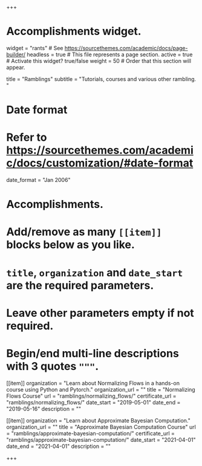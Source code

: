 +++
# Accomplishments widget.
widget = "rants"  # See https://sourcethemes.com/academic/docs/page-builder/
headless = true  # This file represents a page section.
active = true  # Activate this widget? true/false
weight = 50  # Order that this section will appear.

title = "Ramblings"
subtitle = "Tutorials, courses and various other rambling. "

# Date format
#   Refer to https://sourcethemes.com/academic/docs/customization/#date-format
date_format = "Jan 2006"

# Accomplishments.
#   Add/remove as many `[[item]]` blocks below as you like.
#   `title`, `organization` and `date_start` are the required parameters.
#   Leave other parameters empty if not required.
#   Begin/end multi-line descriptions with 3 quotes `"""`.

[[item]]
  organization = "Learn about Normalizing Flows in a hands-on course using Python and Pytorch."
  organization_url = ""
  title = "Normalizing Flows Course"
  url = "ramblings/normalizing_flows/"
  certificate_url = "ramblings/normalizing_flows/"
  date_start = "2019-05-01"
  date_end = "2019-05-16"
  description = ""
  
[[item]]
  organization = "Learn about Approximate Bayesian Computation."
  organization_url = ""
  title = "Approximate Bayesian Computation Course"
  url = "ramblings/approximate-bayesian-computation/"
  certificate_url = "ramblings/approximate-bayesian-computation/"
  date_start = "2021-04-01"
  date_end = "2021-04-01"
  description = ""

+++
